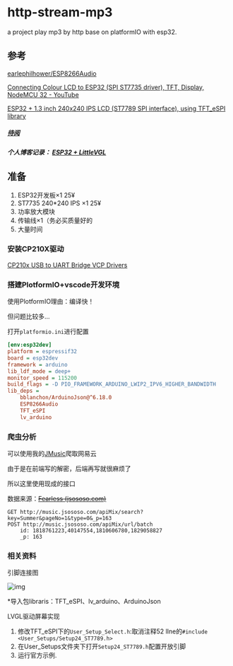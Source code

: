 # http-stream-mp3
a project play mp3 by http base on platformIO with esp32.
## 参考

[earlephilhower/ESP8266Audio](https://github.com/earlephilhower/ESP8266Audio)

[Connecting Colour LCD to ESP32 (SPI ST7735 driver), TFT, Display, NodeMCU 32 - YouTube](https://www.youtube.com/watch?v=AHHKsM9vH5o)

[ESP32 + 1.3 inch 240x240 IPS LCD (ST7789 SPI interface), using TFT_eSPI library](https://www.youtube.com/watch?v=7vYIGGlBRkU)

##### [待阅](https://www.pschatzmann.ch/home/2021/04/29/stream-sd-mp3-files-to-a2dp-bluetooth-using-the-esp8266audio-library/)

##### 个人博客记录： [**ESP32 + LittleVGL**](http://blog.janxland.xyz/v/blog/#/blog/44)

## 准备

1. ESP32开发板×1 25¥
2. ST7735 240*240 IPS ×1 25¥
3. 功率放大模块
4. 传输线×1（务必买质量好的
5. 大量时间

### 安装CP210X驱动

[CP210x USB to UART Bridge VCP Drivers](https://www.silabs.com/developers/usb-to-uart-bridge-vcp-drivers)

### 搭建PlotformIO+vscode开发环境

使用PlotformIO理由：编译快！

但问题比较多...

打开`platformio.ini`进行配置

```ini
[env:esp32dev]
platform = espressif32
board = esp32dev
framework = arduino
lib_ldf_mode = deep+
monitor_speed = 115200
build_flags = -D PIO_FRAMEWORK_ARDUINO_LWIP2_IPV6_HIGHER_BANDWIDTH
lib_deps = 
	bblanchon/ArduinoJson@^6.18.0
    ESP8266Audio
	TFT_eSPI
	lv_arduino
```



### 爬虫分析

可以使用我的[JMusic](http://blog.janxland.xyz/v/blog/46)爬取网易云

由于是在前端写的解密，后端再写就很麻烦了

所以这里使用现成的接口

数据来源：[~~Fearless (jsososo.com)~~](http://music.jsososo.com/#/search)

```http
GET http://music.jsososo.com/apiMix/search?key=Summer&pageNo=1&type=0&_p=163
POST http://music.jsososo.com/apiMix/url/batch
    id: 1818761223,40147554,1810606780,1829058827
    _p: 163
```

### 相关资料

引脚连接图

![img](https://mybox-1257251314.cos.ap-chengdu.myqcloud.com/blog/other20200726112218763.jpg)

*导入包libraris：TFT_eSPI、lv_arduino、ArduinoJson

LVGL驱动屏幕实现

1. 修改TFT_eSPI下的`User_Setup_Select.h`:取消注释52 lIne的`#include <User_Setups/Setup24_ST7789.h>`
2. 在User_Setups文件夹下打开`Setup24_ST7789.h`配置开放引脚
3. 运行官方示例.
